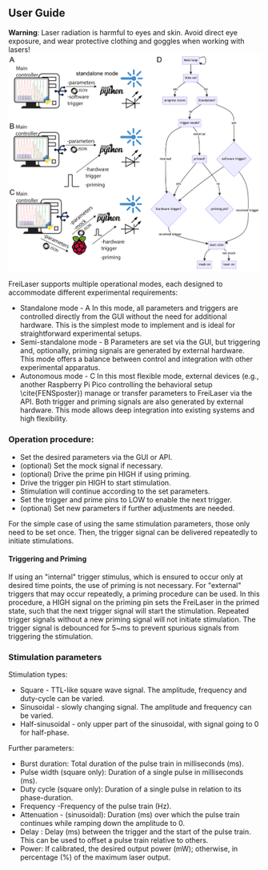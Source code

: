 ## User Guide
**Warning**: Laser radiation is harmful to eyes and skin. Avoid direct eye exposure, and wear protective clothing and goggles when working with lasers!
![User Guide](../docs/_static/HillYMaze_board-02.png)

FreiLaser supports multiple operational modes, each designed to accommodate different experimental 
requirements:
- Standalone mode - A In this mode, all parameters and triggers are controlled directly from the GUI without the need for additional hardware. This is the simplest mode to implement and is ideal for straightforward experimental setups.
- Semi-standalone mode - B Parameters are set via the GUI, but triggering and, optionally, priming signals are generated by external hardware. This mode offers a balance between control and integration with other experimental apparatus.
- Autonomous mode - C In this most flexible mode, external devices (e.g., another Raspberry Pi Pico controlling the behavioral setup \cite{FENSposter}) manage or transfer parameters to FreiLaser via the API. Both trigger and priming signals are also generated by external hardware. This mode allows deep integration into existing systems and high flexibility.

### Operation procedure:
- Set the desired parameters via the GUI or API.
- (optional) Set the mock signal if necessary.
- (optional) Drive the prime pin HIGH if using priming.
- Drive the trigger pin HIGH to start stimulation.
- Stimulation will continue according to the set parameters.
- Set the trigger and prime pins to LOW to enable the next trigger.
- (optional) Set new parameters if further adjustments are needed.

For the simple case of using the same stimulation parameters, those only need to be set once. 
Then, the trigger signal can be delivered repeatedly to initiate stimulations.

#### Triggering and Priming
If using an "internal" trigger stimulus, which is ensured to occur only at desired time points, 
the use of priming is not necessary. For "external" triggers that may occur repeatedly, 
a priming procedure can be used. In this procedure, a HIGH signal on the priming pin sets 
the FreiLaser in the primed state, such that the next trigger signal will start the stimulation.
Repeated trigger signals without a new priming signal will not initiate stimulation. 
The trigger signal is debounced for 5~ms to prevent spurious signals from triggering
the stimulation.

### Stimulation parameters
Stimulation types:

- Square - TTL-like square wave signal. The amplitude, frequency and duty-cycle can be varied.
- Sinusoidal - slowly changing signal. The amplitude and frequency can be varied.
- Half-sinusoidal - only upper part of the sinusoidal, with signal going to 0 for half-phase.  


Further parameters:

- Burst duration: Total duration of the pulse train in milliseconds (ms).
- Pulse width (square only): Duration of a single pulse in milliseconds (ms).
- Duty cycle (square only): Duration of a single pulse in relation to its phase-duration.
- Frequency -Frequency of the pulse train (Hz).  
- Attenuation - (sinusoidal): Duration (ms) over which the pulse train continues while ramping down the amplitude to 0.
- Delay : Delay (ms) between the trigger and the start of the pulse train. This can be used to offset a pulse train relative to others.
- Power: If calibrated, the desired output power (mW); otherwise, in percentage (\%) of the maximum laser output.
